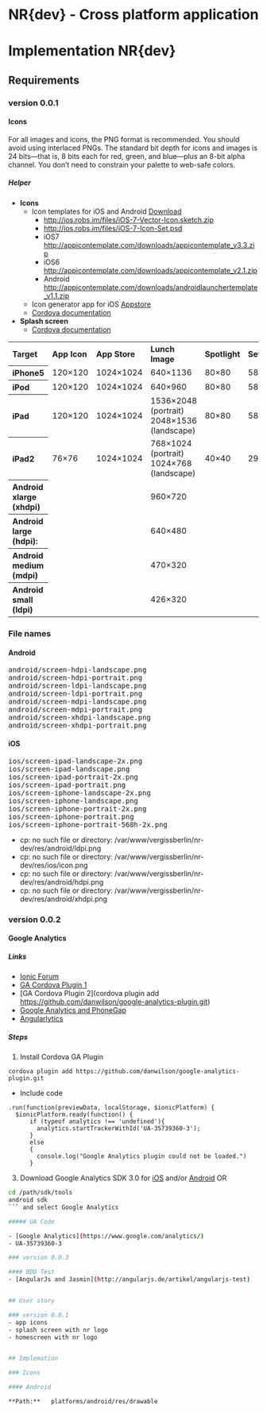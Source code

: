 NR{dev} - Cross platform application
====================================

# Implementation NR{dev}

## Requirements

### version 0.0.1
#### Icons
For all images and icons, the PNG format is recommended. You should avoid using interlaced PNGs.
The standard bit depth for icons and images is 24 bits—that is, 8 bits each for red, green, and blue—plus an 8-bit alpha channel.
You don’t need to constrain your palette to web-safe colors.

##### Helper
- **Icons**
	- Icon templates for iOS and Android [Download](http://appicontemplate.com/)
		- http://ios.robs.im/files/iOS-7-Vector-Icon.sketch.zip
		- http://ios.robs.im/files/iOS-7-Icon-Set.psd
		- iOS7 http://appicontemplate.com/downloads/appicontemplate_v3.3.zip 
		- iOS6 http://appicontemplate.com/downloads/appicontemplate_v2.1.zip
		- Android http://appicontemplate.com/downloads/androidlaunchertemplate_v1.1.zip
	- Icon generator app for iOS [Appstore](https://itunes.apple.com/de/app/prepo/id476533227?mt=12&ign-mpt=uo%3D4)
	- [Cordova documentation](http://cordova.apache.org/docs/en/edge/config_ref_images.md.html#Icons%20and%20Splash%20Screens)
- **Splash screen**
	- [Cordova documentation](http://cordova.apache.org/docs/en/3.3.0/cordova_splashscreen_splashscreen.md.html#Splashscreen)


<table width="100%">
  <tr>
    <th align="left" >Target</th>
    <th align="left" >App Icon</th>
    <th align="left" >App Store</th>
    <th align="left" >Lunch Image</th>
    <th align="left" >Spotlight</th>
    <th align="left" >Settings</th>
  </tr>

  <tr>
    <th align="left">iPhone5</th>
    <td>120×120</td>
    <td>1024×1024</td>
    <td>640×1136</td>
    <td>80×80</td>
    <td>58×58</td>
  </tr>

  <tr>
    <th align="left">iPod</th>
    <td>120×120</td>
    <td>1024×1024</td>
    <td>640×960</td>
    <td>80×80</td>
    <td>58×58</td>
  </tr>

  <tr>
    <th align="left">iPad</th>
    <td>120×120</td>
    <td>1024×1024</td>
    <td>
	1536×2048 (portrait)<br>
	2048×1536 (landscape)
    </td>
    <td>80×80</td>
    <td>58×58</td>
  </tr>

  <tr>
    <th align="left">iPad2</th>
    <td>76×76</td>
    <td>1024×1024</td>
    <td>
	768×1024 (portrait)<br>
	1024×768 (landscape)	
    </td>
    <td>40×40</td>
    <td>29×29</td>
  </tr>

  <tr>
    <th align="left">Android xlarge (xhdpi)</th>
    <td></td>
    <td></td>
    <td>960×720</td>
    <td></td>
    <td></td>
  </tr>

  <tr>
    <th align="left">Android large (hdpi):</th>
    <td></td>
    <td></td>
    <td>640×480</td>
    <td></td>
    <td></td>
  </tr>

  <tr>
    <th align="left">Android medium (mdpi)</th>
    <td></td>
    <td></td>
    <td>470×320</td>
    <td></td>
    <td></td>
  </tr>

  <tr>
    <th align="left">Android small (ldpi)</th>
    <td></td>
    <td></td>
    <td>426×320</td>
    <td></td>
    <td></td>
  </tr>

</table>


### File names

#### Android

<pre>
android/screen-hdpi-landscape.png
android/screen-hdpi-portrait.png
android/screen-ldpi-landscape.png
android/screen-ldpi-portrait.png
android/screen-mdpi-landscape.png
android/screen-mdpi-portrait.png
android/screen-xhdpi-landscape.png
android/screen-xhdpi-portrait.png
</pre>

#### iOS

<pre>
ios/screen-ipad-landscape-2x.png
ios/screen-ipad-landscape.png
ios/screen-ipad-portrait-2x.png
ios/screen-ipad-portrait.png
ios/screen-iphone-landscape-2x.png
ios/screen-iphone-landscape.png
ios/screen-iphone-portrait-2x.png
ios/screen-iphone-portrait.png
ios/screen-iphone-portrait-568h-2x.png
</pre>


- cp: no such file or directory: /var/www/vergissberlin/nr-dev/res/android/ldpi.png
- cp: no such file or directory: /var/www/vergissberlin/nr-dev/res/ios/icon.png
- cp: no such file or directory: /var/www/vergissberlin/nr-dev/res/android/hdpi.png
- cp: no such file or directory: /var/www/vergissberlin/nr-dev/res/android/xhdpi.png

### version 0.0.2

#### Google Analytics

##### Links
- [Ionic Forum](http://forum.ionicframework.com/t/google-analytics/4489)
- [GA Cordova Plugin 1](https://github.com/phonegap-build/GAPlugin)
- [GA Cordova Plugin 2](cordova plugin add https://github.com/danwilson/google-analytics-plugin.git)
- [Google Analytics and PhoneGap](http://www.raymondcamden.com/index.cfm/2013/3/28/Google-Analytics-and-PhoneGap)
- [Angularlytics](http://luisfarzati.github.io/angulartics/)

##### Steps
1. Install Cordova GA Plugin 
```
cordova plugin add https://github.com/danwilson/google-analytics-plugin.git
```
- Include code
```
.run(function(previewData, localStorage, $ionicPlatform) {
  $ionicPlatform.ready(function() {
      if (typeof analytics !== 'undefined'){
        analytics.startTrackerWithId('UA-35739360-3');
      }
      else
      {
        console.log("Google Analytics plugin could not be loaded.")
      }
```
3. Download Google Analytics SDK 3.0 for [iOS](https://dl.google.com/dl/googleanalyticsservices/GoogleAnalyticsServicesiOS.zip) and/or [Android](https://dl.google.com/dl/googleanalyticsservices/GoogleAnalyticsServicesAndroid.zip) OR 
```bash
cd /path/sdk/tools
android sdk
``` and select Google Analytics

##### UA Code

- [Google Analytics](https://www.google.com/analytics/)
- UA-35739360-3

### version 0.0.3

#### BDD Test
- [AngularJs and Jasmin](http://angularjs.de/artikel/angularjs-test)


## User story

### version 0.0.1
- app icons
- splash screen with nr logo
- homescreen with nr logo


## Implemation

### Icons

#### Android

**Path:**	platforms/android/res/drawable


